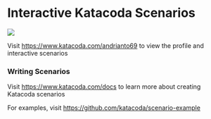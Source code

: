 # Interactive Katacoda Scenarios

[![](http://shields.katacoda.com/katacoda/andrianto69/count.svg)](https://www.katacoda.com/andrianto69 "Get your profile on Katacoda.com")

Visit https://www.katacoda.com/andrianto69 to view the profile and interactive scenarios

### Writing Scenarios
Visit https://www.katacoda.com/docs to learn more about creating Katacoda scenarios

For examples, visit https://github.com/katacoda/scenario-example
